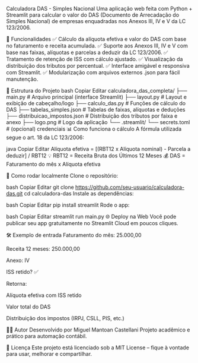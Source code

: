 Calculadora DAS - Simples Nacional
Uma aplicação web feita com Python + Streamlit para calcular o valor do DAS (Documento de Arrecadação do Simples Nacional) de empresas enquadradas nos Anexos III, IV e V da LC 123/2006.



🚀 Funcionalidades
✅ Cálculo da alíquota efetiva e valor do DAS com base no faturamento e receita acumulada.
✅ Suporte aos Anexos III, IV e V com base nas faixas, alíquotas e parcelas a deduzir da LC 123/2006.
✅ Tratamento de retenção de ISS com cálculo ajustado.
✅ Visualização da distribuição dos tributos por percentual.
✅ Interface amigável e responsiva com Streamlit.
✅ Modularização com arquivos externos .json para fácil manutenção.

📁 Estrutura do Projeto
bash
Copiar
Editar
calculadora_das_completa/
├── main.py                      # Arquivo principal (interface Streamlit)
├── layout.py                    # Layout e exibição de cabeçalho/logo
├── calculo_das.py               # Funções de cálculo do DAS
├── tabelas_simples.json         # Tabelas de faixas, alíquotas e deduções
├── distribuicao_impostos.json  # Distribuição dos tributos por faixa e anexo
├── logo.png                     # Logo da aplicação
└── .streamlit/
    └── secrets.toml             # (opcional) credenciais
📊 Como funciona o cálculo
A fórmula utilizada segue o art. 18 da LC 123/2006:

java
Copiar
Editar
Alíquota efetiva = [(RBT12 x Alíquota nominal) - Parcela a deduzir] / RBT12
💡 RBT12 = Receita Bruta dos Últimos 12 Meses
💰 DAS = Faturamento do mês x Alíquota efetiva

🔧 Como rodar localmente
Clone o repositório:

bash
Copiar
Editar
git clone https://github.com/seu-usuario/calculadora-das.git
cd calculadora-das
Instale as dependências:

bash
Copiar
Editar
pip install streamlit
Rode o app:

bash
Copiar
Editar
streamlit run main.py
🌐 Deploy na Web
Você pode publicar seu app gratuitamente no Streamlit Cloud em poucos cliques.

🛠 Exemplo de entrada
Faturamento do mês: 25.000,00

Receita 12 meses: 250.000,00

Anexo: IV

ISS retido? ✅

Retorna:

Alíquota efetiva com ISS retido

Valor total do DAS

Distribuição dos impostos (IRPJ, CSLL, PIS, etc.)

👨‍💻 Autor
Desenvolvido por Miguel Mantoan Castellani
Projeto acadêmico e prático para automação contábil.

📄 Licença
Este projeto está licenciado sob a MIT License – fique à vontade para usar, melhorar e compartilhar.
